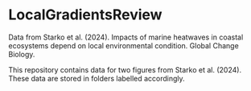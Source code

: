 # LocalGradientsReview
Data from Starko et al. (2024). Impacts of marine heatwaves in coastal ecosystems depend on local environmental condition. Global Change Biology.

This repository contains data for two figures from Starko et al. (2024). These data are stored in folders labelled accordingly.
